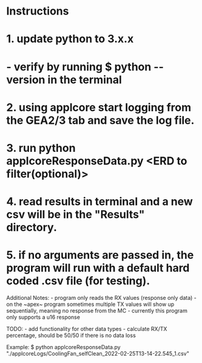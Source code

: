 # Instructions
#   1. update python to 3.x.x
#       - verify by running $ python --version in the terminal
#   2. using applcore start logging from the GEA2/3 tab and save the log file.
#   3. run python applcoreResponseData.py <filepath to applcore log> <ERD to filter(optional)>
#   4. read results in terminal and a new csv will be in the "Results" directory.
#   5. if no arguments are passed in, the program will run with a default hard coded .csv file (for testing).

Additional Notes:
    - program only reads the RX values (response only data)
    - on the ~apex~ program sometimes multiple TX values will show up sequentially, meaning no response from the MC
    - currently this program only supports a u16 response

TODO:
    - add functionality for other data types
    - calculate RX/TX percentage, should be 50/50 if there is no data loss

Example: 
$ python applcoreResponseData.py "./applcoreLogs/CoolingFan_selfClean_2022-02-25T13-14-22.545_1.csv"




